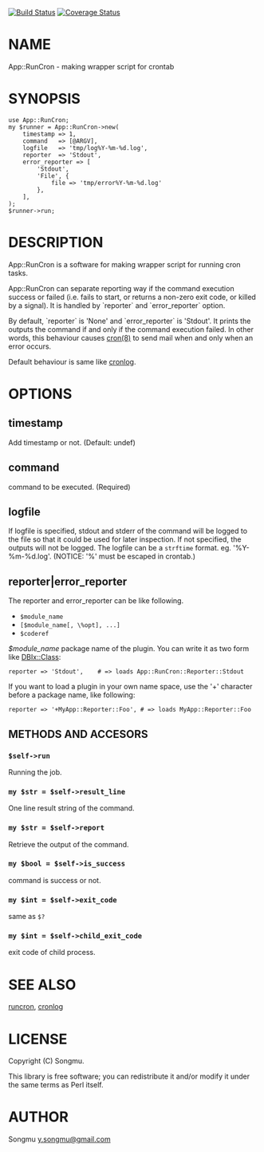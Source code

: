 [![Build Status](https://travis-ci.org/Songmu/p5-App-RunCron.png?branch=master)](https://travis-ci.org/Songmu/p5-App-RunCron) [![Coverage Status](https://coveralls.io/repos/Songmu/p5-App-RunCron/badge.png?branch=master)](https://coveralls.io/r/Songmu/p5-App-RunCron?branch=master)
# NAME

App::RunCron - making wrapper script for crontab

# SYNOPSIS

    use App::RunCron;
    my $runner = App::RunCron->new(
        timestamp => 1,
        command   => [@ARGV],
        logfile   => 'tmp/log%Y-%m-%d.log',
        reporter  => 'Stdout',
        error_reporter => [
            'Stdout',
            'File', {
                file => 'tmp/error%Y-%m-%d.log'
            },
        ],
    );
    $runner->run;

# DESCRIPTION

App::RunCron is a software for making wrapper script for running cron tasks.

App::RunCron can separate reporting way if the command execution success or failed
(i.e. fails to start, or returns a non-zero exit code, or killed by a signal).
It is handled by \`reporter\` and \`error\_reporter\` option.

By default, \`reporter\` is 'None' and \`error\_reporter\` is 'Stdout'.
It prints the outputs the command if and only if the command execution failed.
In other words, this behaviour causes [cron(8)](http://man.he.net/man8/cron) to send mail when and only when an error occurs.

Default behaviour is same like [cronlog](https://github.com/kazuho/kaztools/blob/master/cronlog).

# OPTIONS

## timestamp

Add timestamp or not. (Default: undef)

## command

command to be executed. (Required)

## logfile

If logfile is specified, stdout and stderr of the command will be logged to the file so that it could be used for later inspection. 
If not specified, the outputs will not be logged.
The logfile can be a `strftime` format. eg. '%Y-%m-%d.log'. (NOTICE: '%' must be escaped in crontab.)

## reporter|error\_reporter

The reporter and error\_reporter can be like following.

- `$module_name`
- `[$module_name[, \%opt], ...]`
- `$coderef`

_$module\_name_ package name of the plugin. You can write it as two form like [DBIx::Class](http://search.cpan.org/perldoc?DBIx::Class):

    reporter => 'Stdout',    # => loads App::RunCron::Reporter::Stdout

If you want to load a plugin in your own name space, use the '+' character before a package name, like following:

    reporter => '+MyApp::Reporter::Foo', # => loads MyApp::Reporter::Foo

## METHODS AND ACCESORS

### `$self->run`

Running the job.

### `my $str = $self->result_line`

One line result string of the command.

### `my $str = $self->report`

Retrieve the output of the command.

### `my $bool = $self->is_success`

command is success or not.

### `my $int = $self->exit_code`

same as `$?`

### `my $int = $self->child_exit_code`

exit code of child process.

# SEE ALSO

[runcron](http://search.cpan.org/perldoc?runcron), [cronlog](https://github.com/kazuho/kaztools/blob/master/cronlog)

# LICENSE

Copyright (C) Songmu.

This library is free software; you can redistribute it and/or modify
it under the same terms as Perl itself.

# AUTHOR

Songmu <y.songmu@gmail.com>
